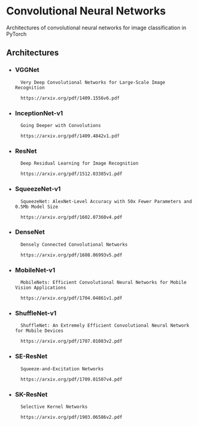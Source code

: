 # Convolutional Neural Networks
Architectures of convolutional neural networks for image classification in PyTorch

## Architectures

* ### VGGNet

        Very Deep Convolutional Networks for Large-Scale Image Recognition

        https://arxiv.org/pdf/1409.1556v6.pdf

* ### InceptionNet-v1

        Going Deeper with Convolutions

        https://arxiv.org/pdf/1409.4842v1.pdf

* ### ResNet

        Deep Residual Learning for Image Recognition

        https://arxiv.org/pdf/1512.03385v1.pdf

* ### SqueezeNet-v1

        SqueezeNet: AlexNet-Level Accuracy with 50x Fewer Parameters and 0.5Mb Model Size

        https://arxiv.org/pdf/1602.07360v4.pdf

* ### DenseNet

        Densely Connected Convolutional Networks

        https://arxiv.org/pdf/1608.06993v5.pdf

* ### MobileNet-v1

        MobileNets: Efficient Convolutional Neural Networks for Mobile Vision Applications

        https://arxiv.org/pdf/1704.04861v1.pdf

* ### ShuffleNet-v1

        ShuffleNet: An Extremely Efficient Convolutional Neural Network for Mobile Devices

        https://arxiv.org/pdf/1707.01083v2.pdf

* ### SE-ResNet

        Squeeze-and-Excitation Networks

        https://arxiv.org/pdf/1709.01507v4.pdf

* ### SK-ResNet

        Selective Kernel Networks

        https://arxiv.org/pdf/1903.06586v2.pdf


